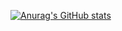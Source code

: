 [![Anurag's GitHub stats](https://github-readme-stats.vercel.app/api?username=KBjtcsm)](https://github.com/anuraghazra/github-readme-stats)
